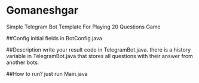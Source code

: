# Gomaneshgar
Simple Telegram Bot Template For Playing 20 Questions Game

##Config
initial fields in BotConfig.java

##Description
write your result code in TelegramBot.java.
there is a history variable in TelegramBot.java that stores all questions with their answer from another bots.

##How to run?
just run Main.java

